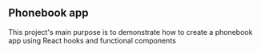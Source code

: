 ## Phonebook app

This project's main purpose is to demonstrate how to create a phonebook app using React hooks and functional components

